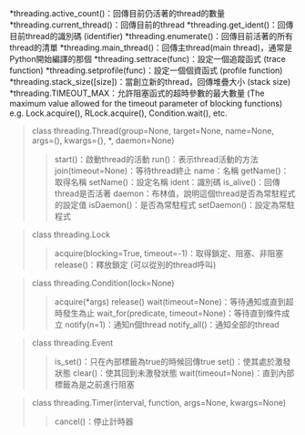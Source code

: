 *threading.active_count()：回傳目前仍活著的thread的數量
*threading.current_thread()：回傳目前的thread
*threading.get_ident()：回傳目前thread的識別碼 (identifier)
*threading.enumerate()：回傳目前活著的所有thread的清單
*threading.main_thread()：回傳主thread(main thread)，通常是Python開始編譯的那個
*threading.settrace(func)：設定一個追蹤函式 (trace function)
*threading.setprofile(func)：設定一個個資函式 (profile function)
*threading.stack_size([size])：當創立新的thread，回傳堆疊大小 (stack size)
*threading.TIMEOUT_MAX：允許阻塞函式的超時參數的最大數量 (The maximum value allowed for the timeout parameter of blocking functions)  e.g. Lock.acquire(), RLock.acquire(), Condition.wait(), etc.

>class threading.Thread(group=None, target=None, name=None, args=(), kwargs={}, *, daemon=None)
>>    start()：啟動thread的活動
>>    run()：表示thread活動的方法
>>    join(timeout=None)：等待thread終止
>>    name：名稱
>>    getName()：取得名稱
>>    setName()：設定名稱
>>    ident：識別碼
>>    is_alive()：回傳thread是否活著
>>    daemon：布林值，說明這個thread是否為常駐程式的設定值
>>    isDaemon()：是否為常駐程式
>>    setDaemon()：設定為常駐程式

>class threading.Lock
>>    acquire(blocking=True, timeout=-1)：取得鎖定、阻塞、非阻塞
>>    release()：釋放鎖定 (可以從別的thread呼叫)

>class threading.Condition(lock=None)
>>    acquire(*args)
>>    release()
>>    wait(timeout=None)：等待通知或直到超時發生為止
>>    wait_for(predicate, timeout=None)：等待直到條件成立
>>    notify(n=1)：通知n個thread
>>    notify_all()：通知全部的thread

>class threading.Event
>>    is_set()：只在內部標籤為true的時候回傳true
>>    set()：使其處於激發狀態
>>    clear()：使其回到未激發狀態
>>    wait(timeout=None)：直到內部標籤為是之前進行阻塞

>class threading.Timer(interval, function, args=None, kwargs=None)
>>    cancel()：停止計時器

